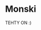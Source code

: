 <!DOCTYPE html>
<html>
<head>
</head>
<body>

<h1>Monski</h1>

<p>TEHTY ON :) </p>

</body>
</html>
